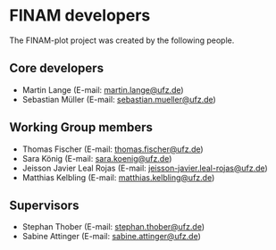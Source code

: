 # FINAM developers

The FINAM-plot project was created by the following people.

## Core developers

- Martin Lange (E-mail: <martin.lange@ufz.de>)
- Sebastian Müller (E-mail: <sebastian.mueller@ufz.de>)

## Working Group members

- Thomas Fischer (E-mail: <thomas.fischer@ufz.de>)
- Sara König (E-mail: <sara.koenig@ufz.de>)
- Jeisson Javier Leal Rojas (E-mail: <jeisson-javier.leal-rojas@ufz.de>)
- Matthias Kelbling (E-mail: <matthias.kelbling@ufz.de>)

## Supervisors

- Stephan Thober (E-mail: <stephan.thober@ufz.de>)
- Sabine Attinger (E-mail: <sabine.attinger@ufz.de>)
